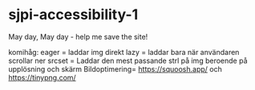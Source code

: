 # sjpi-accessibility-1
May day, May day - help me save the site!

komihåg: 
eager = laddar img direkt
lazy = laddar bara när användaren scrollar ner
srcset = Laddar den mest passande strl på img beroende på upplösning och skärm
Bildoptimering= https://squoosh.app/   och   https://tinypng.com/


